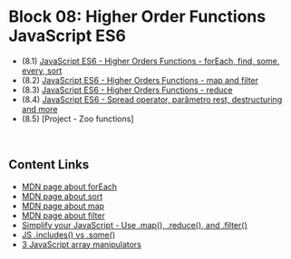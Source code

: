# Block 08: Higher Order Functions JavaScript ES6
 - (8.1) [JavaScript ES6 - Higher Orders Functions - forEach, find, some, every, sort](https://github.com/LeonarDev/Trybe/tree/main/Exercises/fundamentals/block_08/8.1)
 - (8.2) [JavaScript ES6 - Higher Orders Functions - map and filter](https://github.com/LeonarDev/Trybe/tree/main/Exercises/fundamentals/block_08/8.2)
 - (8.3) [JavaScript ES6 - Higher Orders Functions - reduce](https://github.com/LeonarDev/Trybe/tree/main/Exercises/fundamentals/block_08/8.3)
 - (8.4) [JavaScript ES6 - Spread operator, parâmetro rest, destructuring and more](https://github.com/LeonarDev/Trybe/tree/main/Exercises/fundamentals/block_08/8.4)
 - (8.5) [Project - Zoo functions]

<br>

## Content Links
- [MDN page about forEach](https://developer.cdn.mozilla.net/pt-BR/docs/Web/JavaScript/Reference/Global_Objects/Array/forEach)
- [MDN page about sort](https://developer.mozilla.org/pt-BR/docs/Web/JavaScript/Reference/Global_Objects/Array/sort)
- [MDN page about map](https://developer.cdn.mozilla.net/pt-BR/docs/Web/JavaScript/Reference/Global_Objects/Array/map)
- [MDN page about filter](https://developer.cdn.mozilla.net/en-US/docs/Web/JavaScript/Reference/Global_Objects/Array/filter)
- [Simplify your JavaScript - Use .map(), .reduce(), and .filter()](https://medium.com/poka-techblog/simplify-your-javascript-use-map-reduce-and-filter-bd02c593cc2d)
- [JS .includes() vs .some()](https://d7k.medium.com/js-includes-vs-some-b3cd546a7bc3)
- [3 JavaScript array manipulators](https://d7k.medium.com/3-javascript-array-manipulators-af9908102a08)
